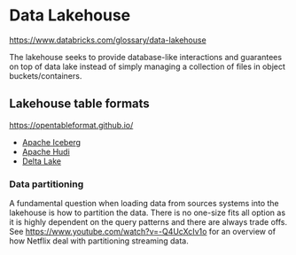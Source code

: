 # Data Lakehouse

<https://www.databricks.com/glossary/data-lakehouse>

The lakehouse seeks to provide database-like interactions and guarantees on top of
data lake instead of simply managing a collection of files in object buckets/containers.

## Lakehouse table formats

<https://opentableformat.github.io/>

- [Apache Iceberg](https://iceberg.apache.org/)
- [Apache Hudi](https://hudi.apache.org/)
- [Delta Lake](https://delta.io/)

### Data partitioning

A fundamental question when loading data from sources systems into the lakehouse
is how to partition the data. There is no one-size fits all option as it is
highly dependent on the query patterns and there are always trade offs.
See <https://www.youtube.com/watch?v=-Q4UcXcIv1o> for an overview of how
Netflix deal with partitioning streaming data.
